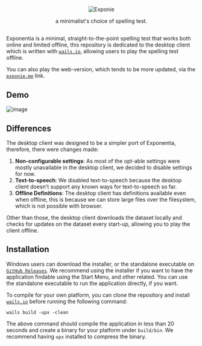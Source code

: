 <div align="center">

![Exponie](https://exponie.me/banner.png)

a minimalist's choice of spelling test.
</div>

##

Exponentia is a minimal, straight-to-the-point spelling test that works both online and limited offline, this repository 
is dedicated to the desktop client which is written with [`wails.io`](https://wails.io), allowing users to play the spelling 
test offline.

You can also play the web-version, which tends to be more updated, via the [`exponie.me`](https://exponie.me) link.

## Demo
![image](https://github.com/ShindouMihou/exponie-desktop/assets/69381903/4dbc7d95-cb55-4ff4-80b9-99cfdf77946f)

## Differences

The desktop client was designed to be a simpler port of Exponentia, therefore, there were changes made:
1. **Non-configurable settings**: As most of the opt-able settings were mostly unavailable in the desktop client, we decided to disable settings for now.
2. **Text-to-speech**: We disabled text-to-speech because the desktop client doesn't support any known ways for text-to-speech so far.
3. **Offline Definitions**: The desktop client has definitions available even when offline, this is because we can store large files over the filesystem, which is not possible with browser.

Other than those, the desktop client downloads the dataset locally and checks for updates on the dataset every start-up, allowing you to play the client 
offline.

## Installation

Windows users can download the installer, or the standalone executable on [`GitHub Releases`](https://github.com/ShindouMihou/exponie-desktop/releases). We 
recommend using the installer if you want to have the application findable using the Start Menu, and other related. You can use the standalone executable 
to run the application directly, if you want.

To compile for your own platform, you can clone the repository and install [`wails.io`](https://wails.io) before running the following command:
```shell
wails build -upx -clean
```
The above command should compile the application in less than 20 seconds and create a binary for your platform under `build/bin`. We recommend having `upx` installed 
to compress the binary.
